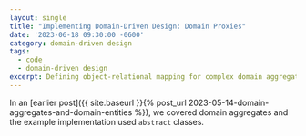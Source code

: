 ```yaml
---
layout: single
title: "Implementing Domain-Driven Design: Domain Proxies"
date: '2023-06-18 09:30:00 -0600'
category: domain-driven design
tags:
  - code
  - domain-driven design
excerpt: Defining object-relational mapping for complex domain aggregates
---
```


In an [earlier post]({{ site.baseurl }}{% post_url 2023-05-14-domain-aggregates-and-domain-entities %}), we covered domain aggregates and the example implementation used `abstract` classes.
